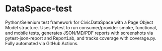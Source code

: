 # DataSpace-test
Python/Selenium test framework for CivicDataSpace with a Page Object Model structure. Uses Pytest to run consumer/provider smoke, functional, and mobile tests, generates JSON/MD/PDF reports with screenshots via pytest-json-report and ReportLab, and tracks coverage with coverage.py. Fully automated via GitHub Actions.
